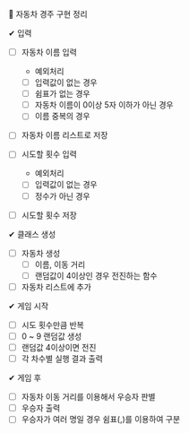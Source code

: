 🚩 자동차 경주 구현 정리

✔ 입력

- [ ] 자동차 이름 입력

  - 예외처리
  - [ ] 입력값이 없는 경우
  - [ ] 쉼표가 없는 경우
  - [ ] 자동차 이름이 0이상 5자 이하가 아닌 경우
  - [ ] 이름 중복의 경우

- [ ] 자동차 이름 리스트로 저장

- [ ] 시도할 횟수 입력

  - 예외처리
  - [ ] 입력값이 없는 경우
  - [ ] 정수가 아닌 경우

- [ ] 시도할 횟수 저장

✔ 클래스 생성

- [ ] 자동차 생성
  - [ ] 이름, 이동 거리
  - [ ] 랜덤값이 4이상인 경우 전진하는 함수
- [ ] 자동차 리스트에 추가

✔ 게임 시작

- [ ] 시도 횟수만큼 반복
- [ ] 0 ~ 9 랜덤값 생성
- [ ] 랜덤값 4이상이면 전진
- [ ] 각 차수별 실행 결과 출력

✔ 게임 후

- [ ] 자동차 이동 거리를 이용해서 우승자 판별
- [ ] 우승자 출력
- [ ] 우승자가 여러 명일 경우 쉼표(,)를 이용하여 구분
